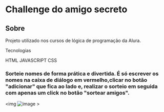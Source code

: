 <h1>Challenge do amigo secreto</h1>

<h2> Sobre </h2>
<p>Projeto utilizado nos cursos de lógica de programação da Alura.</p>

Tecnologias
<div>
HTML   JAVASCRIPT  CSS  
<div>
  
<body>
<h3>Sorteie nomes de forma prática e divertida. É só escrever os nomes na caixa de diálogo em vermelho,clicar no botão "adicionar" que fica ao lado e, realizar o sorteio em seguida com apenas um click no botão "sortear amigos".</h3>

<img ![image](https://github.com/user-attachments/assets/a522d7fd-4645-4bf2-8b6f-7fea024c9c6e) >
</body>
